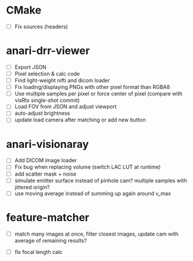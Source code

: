 # CMake
- [ ] Fix sources (headers)

# anari-drr-viewer
- [ ] Export JSON
- [ ] Pixel selection & calc code
- [ ] Find light-weight nifti and dicom loader
- [ ] Fix loading/displaying PNGs with other pixel format than RGBA8
- [ ] Use multiple samples per pixel or force center of pixel (compare with visRtx single-shot commit)
- [ ] Load FOV from JSON and adjust viewport
- [ ] auto-adjust brightness
- [ ] update load camera after matching or add new button

# anari-visionaray
- [ ] Add DICOM image loader
- [ ] Fix bug when replacing volume (switch LAC LUT at runtime)
- [ ] add scatter mask + noise
- [ ] simulate emitter surface instead of pinhole cam? multiple samples with jittered origin?
- [ ] use moving average instead of summing up again around v_max

# feature-matcher
- [ ] match many images at once, filter closest images, update cam with average of remaining results?
- [ ] fix focal length calc

